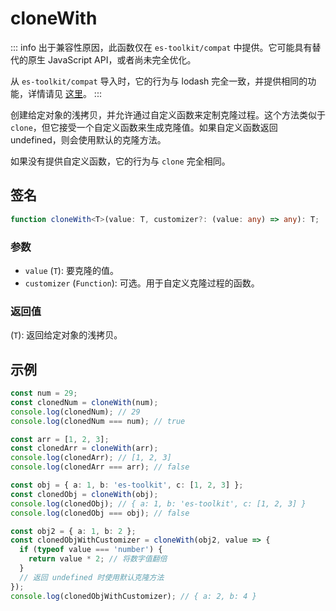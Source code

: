 # cloneWith

::: info
出于兼容性原因，此函数仅在 `es-toolkit/compat` 中提供。它可能具有替代的原生 JavaScript API，或者尚未完全优化。

从 `es-toolkit/compat` 导入时，它的行为与 lodash 完全一致，并提供相同的功能，详情请见 [这里](../../../compatibility.md)。
:::

创建给定对象的浅拷贝，并允许通过自定义函数来定制克隆过程。这个方法类似于 `clone`，但它接受一个自定义函数来生成克隆值。如果自定义函数返回 undefined，则会使用默认的克隆方法。

如果没有提供自定义函数，它的行为与 `clone` 完全相同。

## 签名

```typescript
function cloneWith<T>(value: T, customizer?: (value: any) => any): T;
```

### 参数

- `value` (`T`): 要克隆的值。
- `customizer` (`Function`): 可选。用于自定义克隆过程的函数。

### 返回值

(`T`): 返回给定对象的浅拷贝。

## 示例

```typescript
const num = 29;
const clonedNum = cloneWith(num);
console.log(clonedNum); // 29
console.log(clonedNum === num); // true

const arr = [1, 2, 3];
const clonedArr = cloneWith(arr);
console.log(clonedArr); // [1, 2, 3]
console.log(clonedArr === arr); // false

const obj = { a: 1, b: 'es-toolkit', c: [1, 2, 3] };
const clonedObj = cloneWith(obj);
console.log(clonedObj); // { a: 1, b: 'es-toolkit', c: [1, 2, 3] }
console.log(clonedObj === obj); // false

const obj2 = { a: 1, b: 2 };
const clonedObjWithCustomizer = cloneWith(obj2, value => {
  if (typeof value === 'number') {
    return value * 2; // 将数字值翻倍
  }
  // 返回 undefined 时使用默认克隆方法
});
console.log(clonedObjWithCustomizer); // { a: 2, b: 4 }
```
